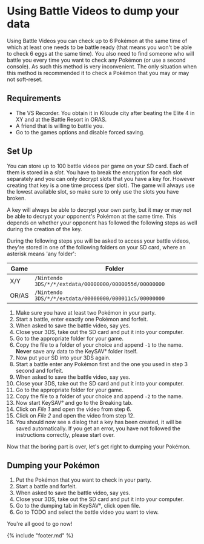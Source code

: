# Using Battle Videos to dump your data

Using Battle Videos you can check up to 6 Pokémon at the same time of which at least one needs to be battle ready (that means you won't be able to check 6 eggs at the same time). You also need to find someone who will battle you every time you want to check any Pokémon (or use a second console). As such this method is very inconvenient. The only situation when this method is recommended it to check a Pokémon that you may or may not soft-reset.

## Requirements

* The VS Recorder. You obtain it in Kiloude city after beating the Elite 4 in XY and at the Battle Resort in ORAS.
* A friend that is willing to battle you.
* Go to the games options and disable forced saving.

## Set Up

You can store up to 100 battle videos per game on your SD card. Each of them is stored in a *slot*. You have to break the encryption for each slot separately and you can only decrypt slots that you have a key for. However creating that key is a one time process (per slot). The game will always use the lowest available slot, so make sure to only use the slots you have broken.

A key will always be able to decrypt your own party, but it may or may not be able to decrypt your opponent's Pokémon at the same time. This depends on whether your opponent has followed the following steps as well during the creation of the key.

During the following steps you will be asked to access your battle videos, they're stored in one of the following folders on your SD card, where an asterisk means 'any folder':

Game|Folder  
--|--
X/Y|`/Nintendo 3DS/*/*/extdata/00000000/0000055d/00000000`  
OR/AS|`/Nintendo 3DS/*/*/extdata/00000000/000011c5/00000000`

1. Make sure you have at least two Pokémon in your party.
2. Start a battle, enter exactly one Pokémon and forfeit.
3. When asked to save the battle video, say yes.
4. Close your 3DS, take out the SD card and put it into your computer.
5. Go to the appropriate folder for your game.
6. Copy the file to a folder of your choice and append `-1` to the name. **Never** save any data to the KeySAVᵉ folder itself.
7. Now put your SD into your 3DS again.
8. Start a battle enter any Pokémon first and the one you used in step 3 second and forfeit.
9. When asked to save the battle video, say yes.
10. Close your 3DS, take out the SD card and put it into your computer.
11. Go to the appropriate folder for your game.
12. Copy the file to a folder of your choice and append `-2` to the name.
13. Now start KeySAVᵉ and go to the Breaking tab.
14. Click on *File 1* and open the video from step 6.
15. Click on *File 2* and open the video from step 12.
16. You should now see a dialog that a key has been created, it will be saved automatically. If you get an error, you have not followed the instructions correctly, please start over.

Now that the boring part is over, let's get right to dumping your Pokémon.

## Dumping your Pokémon

1. Put the Pokémon that you want to check in your party.
3. Start a battle and forfeit.
4. When asked to save the battle video, say yes.
5. Close your 3DS, take out the SD card and put it into your computer.
6. Go to the dumping tab in KeySAVᵉ, click open file.
7. Go to TODO and select the battle video you want to view.

You're all good to go now!

{% include "footer.md" %}
